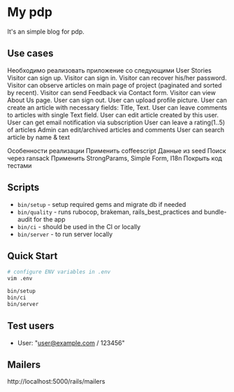 # My pdp

It's an simple blog for pdp.

## Use cases

Необходимо реализовать приложение со следующими User Stories
Visitor can sign up.
Visitor can sign in.
Visitor can recover his/her password.
Visitor can observe articles on main page of project (paginated and sorted by recent).
Visitor can send Feedback via Contact form.
Visitor can view About Us page.
User can sign out.
User can upload profile picture.
User can create an article with necessary fields: Title, Text.
User can leave comments to articles with single Text field.
User can edit article created by this user.
User can get email notification via subscription
User can leave a rating(1..5) of articles
Admin can edit/archived articles and comments
User can search article by name & text

Особенности реализации
Применить coffeescript
Данные из seed
Поиск через ransack
Применить StrongParams, Simple Form, I18n
Покрыть код тестами

## Scripts

* `bin/setup` - setup required gems and migrate db if needed
* `bin/quality` - runs rubocop, brakeman, rails_best_practices and bundle-audit for the app
* `bin/ci` - should be used in the CI or locally
* `bin/server` - to run server locally

## Quick Start

```bash
# configure ENV variables in .env
vim .env

bin/setup
bin/ci
bin/server
```

## Test users

  - User: "user@example.com / 123456"

## Mailers

  http://localhost:5000/rails/mailers
